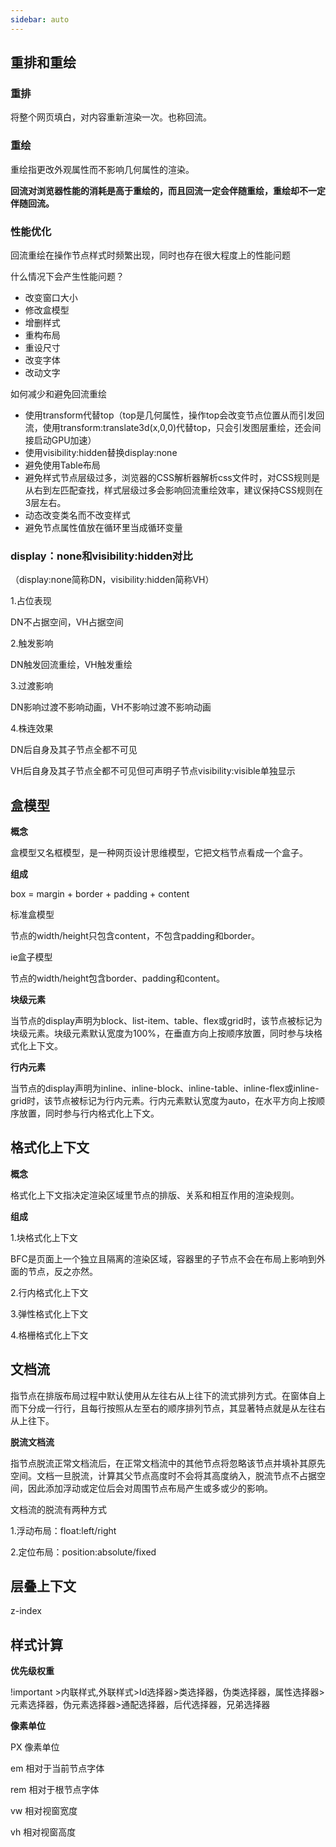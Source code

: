 ```yaml
---
sidebar: auto
---
```

## 重排和重绘

### 重排

将整个网页填白，对内容重新渲染一次。也称回流。

### 重绘

重绘指更改外观属性而不影响几何属性的渲染。

**回流对浏览器性能的消耗是高于重绘的，而且回流一定会伴随重绘，重绘却不一定伴随回流。**

### 性能优化

回流重绘在操作节点样式时频繁出现，同时也存在很大程度上的性能问题

什么情况下会产生性能问题？

- 改变窗口大小
- 修改盒模型
- 增删样式
- 重构布局
- 重设尺寸
- 改变字体
- 改动文字

如何减少和避免回流重绘

- 使用transform代替top（top是几何属性，操作top会改变节点位置从而引发回流，使用transform:translate3d(x,0,0)代替top，只会引发图层重绘，还会间接启动GPU加速）
- 使用visibility:hidden替换display:none
- 避免使用Table布局
- 避免样式节点层级过多，浏览器的CSS解析器解析css文件时，对CSS规则是从右到左匹配查找，样式层级过多会影响回流重绘效率，建议保持CSS规则在3层左右。
- 动态改变类名而不改变样式
- 避免节点属性值放在循环里当成循环变量

### display：none和visibility:hidden对比

（display:none简称DN，visibility:hidden简称VH）

1.占位表现

DN不占据空间，VH占据空间

2.触发影响

DN触发回流重绘，VH触发重绘

3.过渡影响

DN影响过渡不影响动画，VH不影响过渡不影响动画

4.株连效果

DN后自身及其子节点全都不可见

VH后自身及其子节点全都不可见但可声明子节点visibility:visible单独显示

## 盒模型

**概念**

盒模型又名框模型，是一种网页设计思维模型，它把文档节点看成一个盒子。

**组成**

box = margin + border + padding + content

标准盒模型

节点的width/height只包含content，不包含padding和border。

ie盒子模型

节点的width/height包含border、padding和content。

**块级元素**

当节点的display声明为block、list-item、table、flex或grid时，该节点被标记为块级元素。块级元素默认宽度为100%，在垂直方向上按顺序放置，同时参与块格式化上下文。

**行内元素**

当节点的display声明为inline、inline-block、inline-table、inline-flex或inline-grid时，该节点被标记为行内元素。行内元素默认宽度为auto，在水平方向上按顺序放置，同时参与行内格式化上下文。

## 格式化上下文

**概念**

格式化上下文指决定渲染区域里节点的排版、关系和相互作用的渲染规则。

**组成**

1.块格式化上下文

BFC是页面上一个独立且隔离的渲染区域，容器里的子节点不会在布局上影响到外面的节点，反之亦然。

2.行内格式化上下文

3.弹性格式化上下文

4.格栅格式化上下文

## 文档流

指节点在排版布局过程中默认使用从左往右从上往下的流式排列方式。在窗体自上而下分成一行行，且每行按照从左至右的顺序排列节点，其显著特点就是从左往右从上往下。

**脱流文档流**

指节点脱流正常文档流后，在正常文档流中的其他节点将忽略该节点并填补其原先空间。文档一旦脱流，计算其父节点高度时不会将其高度纳入，脱流节点不占据空间，因此添加浮动或定位后会对周围节点布局产生或多或少的影响。

文档流的脱流有两种方式

1.浮动布局：float:left/right

2.定位布局：position:absolute/fixed

## 层叠上下文

z-index

## 样式计算

**优先级权重**

!important >内联样式,外联样式>Id选择器>类选择器，伪类选择器，属性选择器>元素选择器，伪元素选择器>通配选择器，后代选择器，兄弟选择器

**像素单位**

PX 像素单位

em 相对于当前节点字体

rem 相对于根节点字体

vw 相对视窗宽度

vh 相对视窗高度



